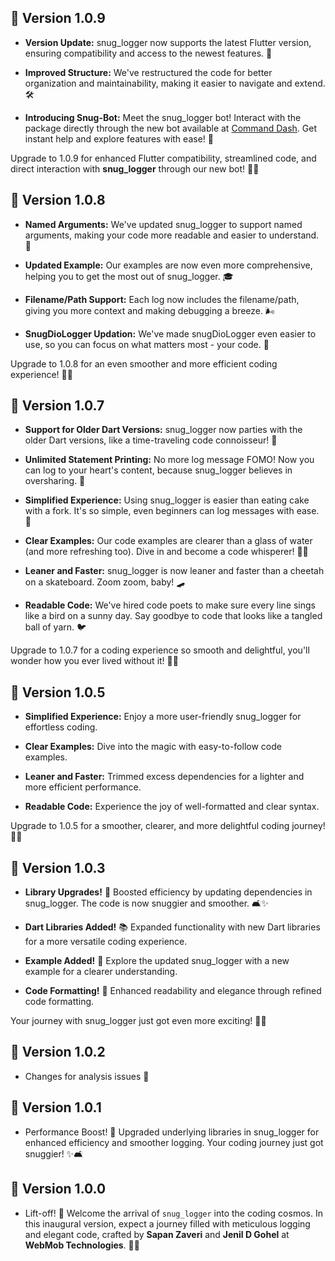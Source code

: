 ## 🚀 Version 1.0.9

- **Version Update:** snug_logger now supports the latest Flutter version, ensuring compatibility and access to the newest features. 🌟

- **Improved Structure:** We've restructured the code for better organization and maintainability, making it easier to navigate and extend. 🛠️

- **Introducing Snug-Bot:** Meet the snug_logger bot! Interact with the package directly through the new bot available at [Command Dash](https://app.commanddash.io/agent/github_wmtrnsapanzaveri_snug_logger). Get instant help and explore features with ease! 🤖

Upgrade to 1.0.9 for enhanced Flutter compatibility, streamlined code, and direct interaction with **snug_logger** through our new bot! 🚀✨


## 🚀 Version 1.0.8

- **Named Arguments:** We've updated snug_logger to support named arguments, making your code more readable and easier to understand. 📖

- **Updated Example:** Our examples are now even more comprehensive, helping you to get the most out of snug_logger. 🎓

- **Filename/Path Support:** Each log now includes the filename/path, giving you more context and making debugging a breeze. 🌬️

- **SnugDioLogger Updation:** We've made snugDioLogger even easier to use, so you can focus on what matters most - your code. 🎯

Upgrade to 1.0.8 for an even smoother and more efficient coding experience! 🚀✨


## 🚀 Version 1.0.7

- **Support for Older Dart Versions:** snug_logger now parties with the older Dart versions, like a time-traveling code connoisseur! 🎉

- **Unlimited Statement Printing:** No more log message FOMO! Now you can log to your heart's content, because snug_logger believes in oversharing. 📝

- **Simplified Experience:** Using snug_logger is easier than eating cake with a fork. It's so simple, even beginners can log messages with ease. 🍰

- **Clear Examples:** Our code examples are clearer than a glass of water (and more refreshing too). Dive in and become a code whisperer! 🏊‍♂️

- **Leaner and Faster:** snug_logger is now leaner and faster than a cheetah on a skateboard. Zoom zoom, baby! 🛹

- **Readable Code:** We've hired code poets to make sure every line sings like a bird on a sunny day. Say goodbye to code that looks like a tangled ball of yarn. 🐦

Upgrade to 1.0.7 for a coding experience so smooth and delightful, you'll wonder how you ever lived without it! 🚀✨


## 🚀 Version 1.0.5

- **Simplified Experience:** Enjoy a more user-friendly snug_logger for effortless coding.

- **Clear Examples:** Dive into the magic with easy-to-follow code examples.

- **Leaner and Faster:** Trimmed excess dependencies for a lighter and more efficient performance.

- **Readable Code:** Experience the joy of well-formatted and clear syntax.

Upgrade to 1.0.5 for a smoother, clearer, and more delightful coding journey! 🚀✨

## 🚀 Version 1.0.3

- **Library Upgrades!** 🌟 Boosted efficiency by updating dependencies in snug_logger. The code is
  now snuggier and smoother. 🛋️✨

- **Dart Libraries Added!** 📚 Expanded functionality with new Dart libraries for a more versatile
  coding experience.

- **Example Added!** 🚀 Explore the updated snug_logger with a new example for a clearer
  understanding.

- **Code Formatting!** 🎨 Enhanced readability and elegance through refined code formatting.

Your journey with snug_logger just got even more exciting! 🚀🌈

## 🚀 Version 1.0.2

- Changes for analysis issues 🤭

## 🚀 Version 1.0.1

- Performance Boost! 🚀 Upgraded underlying libraries in snug_logger for enhanced efficiency and
  smoother logging. Your coding journey just got snuggier! ✨🛋️

## 🚀 Version 1.0.0

- Lift-off! 🎉 Welcome the arrival of `snug_logger` into the coding cosmos. In this inaugural
  version, expect a journey filled with meticulous logging and elegant code, crafted by **Sapan
  Zaveri** and **Jenil D Gohel** at **WebMob Technologies**. 🚀✨
